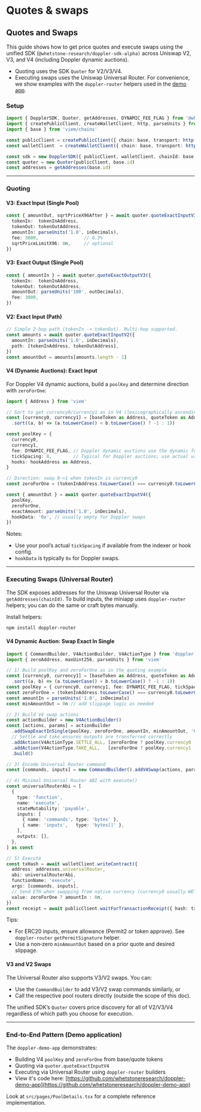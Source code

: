 # Quotes & swaps

## Quotes and Swaps

This guide shows how to get price quotes and execute swaps using the unified SDK (`@whetstone-research/doppler-sdk-alpha)` across Uniswap V2, V3, and V4 (including Doppler dynamic auctions).

* Quoting uses the SDK `Quoter` for V2/V3/V4.
* Executing swaps uses the Uniswap Universal Router. For convenience, we show examples with the `doppler-router` helpers used in the [demo app](https://github.com/whetstoneresearch/doppler-demo-app).

### Setup

```ts
import { DopplerSDK, Quoter, getAddresses, DYNAMIC_FEE_FLAG } from '@whetstone-research/doppler-sdk'
import { createPublicClient, createWalletClient, http, parseUnits } from 'viem'
import { base } from 'viem/chains'

const publicClient = createPublicClient({ chain: base, transport: http(rpcUrl) })
const walletClient  = createWalletClient({ chain: base, transport: http(rpcUrl), account })

const sdk = new DopplerSDK({ publicClient, walletClient, chainId: base.id })
const quoter = new Quoter(publicClient, base.id)
const addresses = getAddresses(base.id)
```

***

### Quoting

#### V3: Exact Input (Single Pool)

```ts
const { amountOut, sqrtPriceX96After } = await quoter.quoteExactInputV3({
  tokenIn:  tokenInAddress,
  tokenOut: tokenOutAddress,
  amountIn: parseUnits('1.0', inDecimals),
  fee: 3000,                 // 0.3%
  sqrtPriceLimitX96: 0n,     // optional
})
```

#### V3: Exact Output (Single Pool)

```ts
const { amountIn } = await quoter.quoteExactOutputV3({
  tokenIn:  tokenInAddress,
  tokenOut: tokenOutAddress,
  amountOut: parseUnits('100', outDecimals),
  fee: 3000,
})
```

#### V2: Exact Input (Path)

```ts
// Simple 2-hop path (tokenIn -> tokenOut). Multi-hop supported.
const amounts = await quoter.quoteExactInputV2({
  amountIn: parseUnits('1.0', inDecimals),
  path: [tokenInAddress, tokenOutAddress],
})
const amountOut = amounts[amounts.length - 1]
```

#### V4 (Dynamic Auctions): Exact Input

For Doppler V4 dynamic auctions, build a `poolKey` and determine direction with `zeroForOne`:

```ts
import { Address } from 'viem'

// Sort to get currency0/currency1 as in V4 (lexicographically ascending)
const [currency0, currency1] = [baseToken as Address, quoteToken as Address]
  .sort((a, b) => (a.toLowerCase() < b.toLowerCase() ? -1 : 1))

const poolKey = {
  currency0,
  currency1,
  fee: DYNAMIC_FEE_FLAG, // Doppler dynamic auctions use the dynamic fee flag
  tickSpacing: 8,        // Typical for Doppler auctions; use actual value if known
  hooks: hookAddress as Address,
}

// Direction: swap 0->1 when tokenIn is currency0
const zeroForOne = (tokenInAddress.toLowerCase() === currency0.toLowerCase())

const { amountOut } = await quoter.quoteExactInputV4({
  poolKey,
  zeroForOne,
  exactAmount: parseUnits('1.0', inDecimals),
  hookData: '0x', // usually empty for Doppler swaps
})
```

Notes:

* Use your pool’s actual `tickSpacing` if available from the indexer or hook config.
* `hookData` is typically `0x` for Doppler swaps.

***

### Executing Swaps (Universal Router)

The SDK exposes addresses for the Uniswap Universal Router via `getAddresses(chainId)`. To build inputs, the miniapp uses `doppler-router` helpers; you can do the same or craft bytes manually.

Install helpers:

```bash
npm install doppler-router
```

#### V4 Dynamic Auction: Swap Exact In Single

```ts
import { CommandBuilder, V4ActionBuilder, V4ActionType } from 'doppler-router'
import { zeroAddress, maxUint256, parseUnits } from 'viem'

// 1) Build poolKey and zeroForOne as in the quoting example
const [currency0, currency1] = [baseToken as Address, quoteToken as Address]
  .sort((a, b) => (a.toLowerCase() < b.toLowerCase() ? -1 : 1))
const poolKey = { currency0, currency1, fee: DYNAMIC_FEE_FLAG, tickSpacing: 8, hooks: hookAddress as Address }
const zeroForOne = (tokenInAddress.toLowerCase() === currency0.toLowerCase())
const amountIn = parseUnits('1.0', inDecimals)
const minAmountOut = 0n // add slippage logic as needed

// 2) Build V4 swap actions
const actionBuilder = new V4ActionBuilder()
const [actions, params] = actionBuilder
  .addSwapExactInSingle(poolKey, zeroForOne, amountIn, minAmountOut, '0x')
  // Settle and take ensures outputs are transferred correctly
  .addAction(V4ActionType.SETTLE_ALL, [zeroForOne ? poolKey.currency0 : poolKey.currency1, maxUint256])
  .addAction(V4ActionType.TAKE_ALL,   [zeroForOne ? poolKey.currency1 : poolKey.currency0, 0])
  .build()

// 3) Encode Universal Router command
const [commands, inputs] = new CommandBuilder().addV4Swap(actions, params).build()

// 4) Minimal Universal Router ABI with execute()
const universalRouterAbi = [
  {
    type: 'function',
    name: 'execute',
    stateMutability: 'payable',
    inputs: [
      { name: 'commands', type: 'bytes' },
      { name: 'inputs',   type: 'bytes[]' },
    ],
    outputs: [],
  },
] as const

// 5) Execute
const txHash = await walletClient.writeContract({
  address: addresses.universalRouter,
  abi: universalRouterAbi,
  functionName: 'execute',
  args: [commands, inputs],
  // Send ETH when swapping from native currency (currency0 usually WETH/native)
  value: zeroForOne ? amountIn : 0n,
})
const receipt = await publicClient.waitForTransactionReceipt({ hash: txHash })
```

Tips:

* For ERC20 inputs, ensure allowance (Permit2 or token approve). See `doppler-router` `getPermitSignature` helper.
* Use a non‑zero `minAmountOut` based on a prior quote and desired slippage.

#### V3 and V2 Swaps

The Universal Router also supports V3/V2 swaps. You can:

* Use the `CommandBuilder` to add V3/V2 swap commands similarly, or
* Call the respective pool routers directly (outside the scope of this doc).

The unified SDK’s `Quoter` covers price discovery for all of V2/V3/V4 regardless of which path you choose for execution.

***

### End‑to‑End Pattern (Demo application)

The `doppler-demo-app` demonstrates:

* Building V4 `poolKey` and `zeroForOne` from base/quote tokens
* Quoting via `quoter.quoteExactInputV4`
* Executing via Universal Router using `doppler-router` builders
* View it's code here: [https://github.com/whetstoneresearch/doppler-demo-app](https://github.com/whetstoneresearch/doppler-demo-app)

Look at `src/pages/PoolDetails.tsx` for a complete reference implementation.
